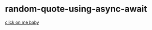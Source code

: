 # random-quote-using-async-await

[click on me baby](https://antoine-chap.github.io/random-quote-using-async-await/)
